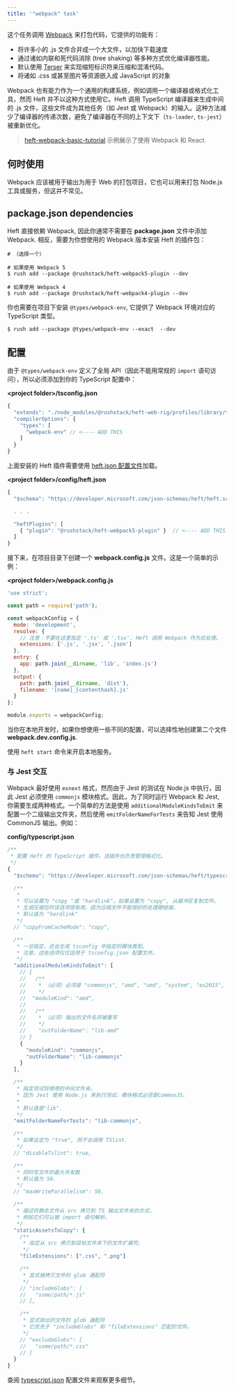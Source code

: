 ```yaml
---
title: '"webpack" task'
---
```


<!-- No we are not going to use branded capitalization like "webpack" or "npm". ;-) -->

这个任务调用 [Webpack](https://webpack.js.org/) 来打包代码，它提供的功能有：

- 将许多小的 .js 文件合并成一个大文件，以加快下载速度
- 通过诸如内联和死代码消除 (tree shaking) 等多种方式优化编译器性能。
- 默认使用 [Terser](https://terser.org/) 来实现缩短标识符来压缩和混淆代码。
- 将诸如 .css 或甚至图片等资源嵌入成 JavaScript 的对象

Webpack 也有能力作为一个通用的构建系统，例如调用一个编译器或格式化工具，然而 Heft 并不以这种方式使用它。Heft 调用 TypeScript 编译器来生成中间的 .js 文件，这些文件成为其他任务（如 Jest 或 Webpack）的输入。这种方法减少了编译器的传递次数，避免了编译器在不同的上下文下（`ts-loader`, `ts-jest`）被重新优化。

> [heft-webpack-basic-tutorial](https://github.com/microsoft/rushstack-samples/tree/main/heft/heft-webpack-basic-tutorial) 示例展示了使用 Webpack 和 React.

## 何时使用

Webpack 应该被用于输出为用于 Web 的打包项目，它也可以用来打包 Node.js 工具或服务，但这并不常见。

## package.json dependencies

Heft 直接依赖 Webpack, 因此你通常不需要在 **package.json** 文件中添加 Webpack. 相反，需要为你想使用的 Webpack 版本安装 Heft 的插件包：

```shell
# （选择一个）

# 如果使用 Webpack 5
$ rush add --package @rushstack/heft-webpack5-plugin --dev

# 如果使用 Webpack 4
$ rush add --package @rushstack/heft-webpack4-plugin --dev
```

你也需要在项目下安装 `@types/webpack-env`, 它提供了 Webpack 环境对应的 TypeScript 类型。

```shell
$ rush add --package @types/webpack-env --exact  --dev
```

## 配置

由于 `@types/webpack-env` 定义了全局 API（因此不能用常规的 `import` 语句访问），所以必须添加到你的 TypeScript 配置中：

**&lt;project folder&gt;/tsconfig.json**

```js
{
  "extends": "./node_modules/@rushstack/heft-web-rig/profiles/library/tsconfig-base.json",
  "compilerOptions": {
    "types": [
      "webpack-env" // <---- ADD THIS
    ]
  }
}
```

上面安装的 Heft 插件需要使用 [heft.json 配置文件](.../heft_configs/heft_json.md)加载。

**&lt;project folder&gt;/config/heft.json**

```js
{
  "$schema": "https://developer.microsoft.com/json-schemas/heft/heft.schema.json",

  . . .

  "heftPlugins": [
    { "plugin": "@rushstack/heft-webpack5-plugin" }  // <---- ADD THIS
  ]
}
```

接下来，在项目目录下创建一个 **webpack.config.js** 文件。这是一个简单的示例：

**&lt;project folder&gt;/webpack.config.js**

```js
'use strict';

const path = require('path');

const webpackConfig = {
  mode: 'development',
  resolve: {
    // 注意：不要在这里指定 '.ts' 或 '.tsx'. Heft 调用 Webpack 作为后处理。
    extensions: ['.js', '.jsx', '.json']
  },
  entry: {
    app: path.join(__dirname, 'lib', 'index.js')
  },
  output: {
    path: path.join(__dirname, 'dist'),
    filename: '[name]_[contenthash].js'
  }
};

module.exports = webpackConfig;
```

当你在本地开发时，如果你想使用一些不同的配置，可以选择性地创建第二个文件 **webpack.dev.config.js**.

使用 `heft start` 命令来开启本地服务。

### 与 Jest 交互

Webpack 最好使用 `esnext` 格式，然而由于 Jest 的测试在 Node.js 中执行，因此 Jest 必须使用 `commonjs` 模块格式。因此，为了同时运行 Webpack 和 Jest, 你需要生成两种格式。一个简单的方法是使用 `additionalModuleKindsToEmit` 来配置一个二级输出文件夹，然后使用 `emitFolderNameForTests` 来告知 Jest 使用 CommonJS 输出。例如：

**config/typescript.json**

```js
/**
 * 配置 Heft 的 TypeScript 插件。该插件也负责管理格式化。
 */
{
  "$schema": "https://developer.microsoft.com/json-schemas/heft/typescript.schema.json",

  /**
   *
   * 可以设置为 "copy "或 "hardlink"。如果设置为 "copy", 从缓冲区复制文件。
   * 生成压缩包时该选项很有用，因为压缩文件不能很好的处理硬链接。
   * 默认值为 "hardlink"
   */
  // "copyFromCacheMode": "copy",

  /**
   * 一旦指定，还会生成 tsconfig 中指定的模块类型。
   * 注意，这些选项仅仅适用于 tsconfig.json 配置文件。
   */
  "additionalModuleKindsToEmit": [
    // {
    //   /**
    //    * （必须）必须是 "commonjs", "amd", "umd", "system", "es2015", "esnext" 之一
    //    */
    //  "moduleKind": "amd",
    //
    //   /**
    //    * （必须）输出的文件名将被重写
    //    */
    //    "outFolderName": "lib-amd"
    // }
    {
      "moduleKind": "commonjs",
      "outFolderName": "lib-commonjs"
    }
  ],

  /**
   * 指定测试将使用的中间文件夹。
   * 因为 Jest 使用 Node.js 来执行测试，模块格式必须是CommonJS。
   *
   * 默认值是"lib".
   */
  "emitFolderNameForTests": "lib-commonjs",

  /**
   * 如果设定为 "true", 则不会调用 TSlint.
   */
  // "disableTslint": true,

  /**
   * 同时写文件的最大并发数
   * 默认值为 50.
   */
  // "maxWriteParallelism": 50,

  /**
   * 描述将静态文件从 src 拷贝到 TS 输出文件夹的方式，
   * 例如它们可以被 import 语句解析。
   */
  "staticAssetsToCopy": {
    /**
     * 指定从 src 拷贝到目标文件夹下的文件扩展符。
     */
    "fileExtensions": [".css", ".png"]

    /**
     * 显式被拷贝文件的 glob 通配符
     */
    // "includeGlobs": [
    //   "some/path/*.js"
    // ],

    /**
     * 显式排出的文件的 glob 通配符
     * 它优先于 "includeGlobs" 和 "fileExtensions" 匹配的文件。
     */
    // "excludeGlobs": [
    //   "some/path/*.css"
    // ]
  }
}
```

查阅 [typescript.json](../heft_configs/typescript_json.md) 配置文件来观察更多细节。
